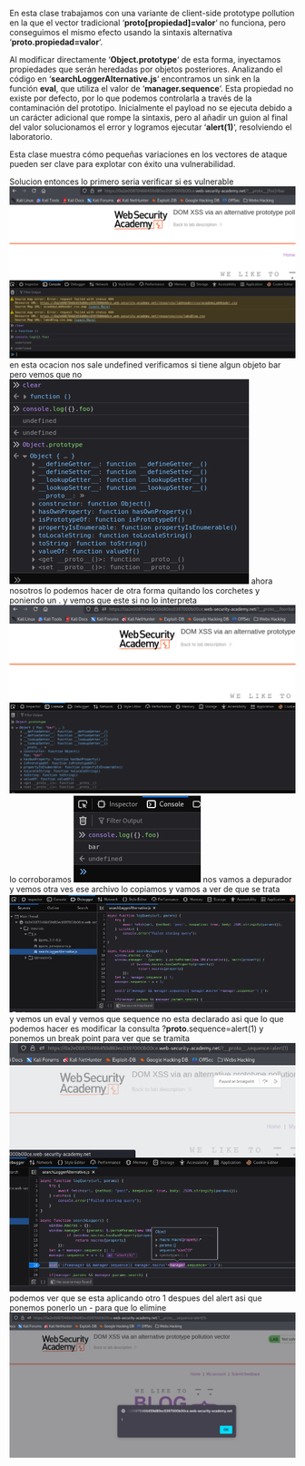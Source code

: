 En esta clase trabajamos con una variante de client-side prototype pollution en la que el vector tradicional ‘**proto[propiedad]=valor**‘ no funciona, pero conseguimos el mismo efecto usando la sintaxis alternativa ‘**proto.propiedad=valor**‘.

Al modificar directamente ‘**Object.prototype**‘ de esta forma, inyectamos propiedades que serán heredadas por objetos posteriores. Analizando el código en ‘**searchLoggerAlternative.js**‘ encontramos un sink en la función **eval**, que utiliza el valor de ‘**manager.sequence**‘. Esta propiedad no existe por defecto, por lo que podemos controlarla a través de la contaminación del prototipo. Inicialmente el payload no se ejecuta debido a un carácter adicional que rompe la sintaxis, pero al añadir un guion al final del valor solucionamos el error y logramos ejecutar ‘**alert(1)**‘, resolviendo el laboratorio.

Esta clase muestra cómo pequeñas variaciones en los vectores de ataque pueden ser clave para explotar con éxito una vulnerabilidad.

Solucion
entonces lo primero seria verificar si es vulnerable
![Pasted_image_20250831194509.png](Imagenes/Pasted_image_20250831194509.png)
en esta ocacion nos sale undefined
verificamos si tiene algun objeto bar pero vemos que no
![Pasted_image_20250831194634.png](Imagenes/Pasted_image_20250831194634.png)
ahora nosotros lo podemos hacer de otra forma quitando los corchetes y poniendo un .
y vemos que este si no lo interpreta
![Pasted_image_20250831194807.png](Imagenes/Pasted_image_20250831194807.png)
lo corroboramos
![Pasted_image_20250831195112.png](Imagenes/Pasted_image_20250831195112.png)
nos vamos a depurador y vemos otra ves ese archivo lo copiamos y vamos a ver de que se trata
![Pasted_image_20250831195216.png](Imagenes/Pasted_image_20250831195216.png)
y vemos un eval y vemos que sequence no esta declarado asi que lo que podemos hacer es modificar la consulta
?__proto__.sequence=alert(1)
y ponemos un break point para ver que se tramita
![Pasted_image_20250831195817.png](Imagenes/Pasted_image_20250831195817.png)
podemos ver que se esta aplicando otro 1 despues del alert
asi que ponemos ponerlo un - para que lo elimine
![Pasted_image_20250831195952.png](Imagenes/Pasted_image_20250831195952.png)



